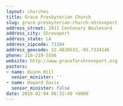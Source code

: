 ```yaml
---
layout: churches
title: Grace Presbyterian Church
slug: grace-presbyterian-church-shreveport
address_street: 2911 Centenary Boulevard
address_city: Shreveport
address_state: LA
address_zipcode: 71104
address_geocode: 32.4830533,-93.7334146
phone: 318-219-5556
website: http://www.graceforshreveport.org
pastors:
- name: Quinn Hill
  senior_minister: ''
- name: Howard Davis
  senior_minister: false
date: 2018-02-04 06:32:49 +0000
---
```



